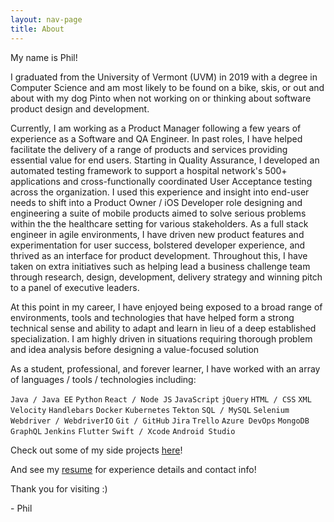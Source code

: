 ```yaml
---
layout: nav-page
title: About
---
```


My name is Phil!

I graduated from the University of Vermont (UVM) in 2019 with a degree in Computer Science and am most likely to be found on a bike, skis, or out and about with my dog Pinto when not working on or thinking about software product design and development.

Currently, I am working as a Product Manager following a few years of experience as a Software and QA Engineer. In past roles, I have helped facilitate the delivery of a range of products and services providing essential value for end users. Starting in Quality Assurance, I developed an automated testing framework to support a hospital network's 500+ applications and cross-functionally coordinated User Acceptance testing across the organization. I used this experience and insight into end-user needs to shift into a Product Owner / iOS Developer role designing and engineering a suite of mobile products aimed to solve serious problems within the the healthcare setting for various stakeholders. As a full stack engineer in agile environments, I have driven new product features and experimentation for user success, bolstered developer experience, and thrived as an interface for product development. Throughout this, I have taken on extra initiatives such as helping lead a business challenge team through research, design, development, delivery strategy and winning pitch to a panel of executive leaders.

At this point in my career, I have enjoyed being exposed to a broad range of environments, tools and technologies that have helped form a strong technical sense and ability to adapt and learn in lieu of a deep established specialization. I am highly driven in situations requiring thorough problem and idea analysis before designing a value-focused solution 

As a student, professional, and forever learner, I have worked with an array of languages / tools / technologies including: 

`Java / Java EE` `Python` `React / Node JS` `JavaScript` `jQuery` `HTML / CSS` `XML` `Velocity` `Handlebars` `Docker` `Kubernetes` `Tekton` `SQL / MySQL` `Selenium Webdriver / WebdriverIO` `Git / GitHub` `Jira` `Trello` `Azure DevOps` `MongoDB` `GraphQL` `Jenkins`  `Flutter` `Swift / Xcode` `Android Studio`

Check out some of my side projects <a href="{{ '/projects' | relative_url }}">here</a>!

And see my <a href="{{ '/resume' | relative_url }}">resume</a> for experience details and contact info!

Thank you for visiting :)

<caption>- Phil</caption>
